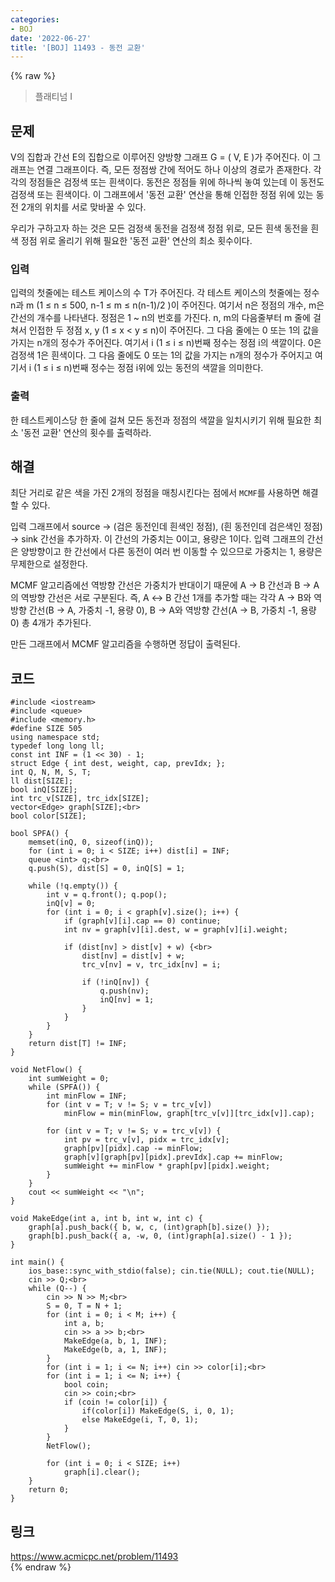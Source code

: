 ```yaml
---
categories:
- BOJ
date: '2022-06-27'
title: '[BOJ] 11493 - 동전 교환'
---
```


{% raw %}
> 플래티넘 I<br>

## 문제
V의 집합과 간선 E의 집합으로 이루어진 양방향 그래프 G = ( V, E )가 주어진다. 이 그래프는 연결 그래프이다. 즉, 모든 정점쌍 간에 적어도 하나 이상의 경로가 존재한다. 각각의 정점들은 검정색 또는 흰색이다. 동전은 정점들 위에 하나씩 놓여 있는데 이 동전도 검정색 또는 흰색이다. 이 그래프에서 '동전 교환' 연산을 통해 인접한 정점 위에 있는 동전 2개의 위치를 서로 맞바꿀 수 있다.

우리가 구하고자 하는 것은  모든 검정색 동전을 검정색 정점 위로, 모든 흰색 동전을 흰색 정점 위로 올리기 위해 필요한 '동전 교환' 연산의 최소 횟수이다.

### 입력
입력의 첫줄에는 테스트 케이스의 수 T가 주어진다. 각 테스트 케이스의 첫줄에는 정수 n과 m (1 ≤ n ≤ 500, n-1 ≤ m ≤ n(n-1)/2 )이 주어진다. 여기서 n은 정점의 개수, m은 간선의 개수를 나타낸다. 정점은 1 ~ n의 번호를 가진다. n, m의 다음줄부터 m 줄에 걸쳐서 인접한 두 정점 x, y (1 ≤ x < y ≤ n)이 주어진다. 그 다음 줄에는 0 또는 1의 값을 가지는 n개의 정수가 주어진다. 여기서 i (1 ≤ i ≤ n)번째 정수는 정점 i의 색깔이다. 0은 검정색 1은 흰색이다. 그 다음 줄에도 0 또는 1의 값을 가지는 n개의 정수가 주어지고 여기서 i (1 ≤ i ≤ n)번째 정수는 정점 i위에 있는 동전의 색깔을 의미한다.

### 출력
한 테스트케이스당 한 줄에 걸쳐 모든 동전과 정점의 색깔을 일치시키기 위해 필요한 최소 '동전 교환' 연산의 횟수를 출력하라.

## 해결
최단 거리로 같은 색을 가진 2개의 정점을 매칭시킨다는 점에서 `MCMF`를 사용하면 해결할 수 있다.

입력 그래프에서 source → (검은 동전인데 흰색인 정점), (흰 동전인데 검은색인 정점) → sink 간선을 추가하자. 이 간선의 가중치는 0이고, 용량은 1이다. 입력 그래프의 간선은 양방향이고 한 간선에서 다른 동전이 여러 번 이동할 수 있으므로 가중치는 1, 용량은 무제한으로 설정한다.

MCMF 알고리즘에선 역방향 간선은 가중치가 반대이기 때문에 A → B 간선과 B → A의 역방향 간선은 서로 구분된다. 즉, A ↔ B 간선 1개를 추가할 때는 각각 A → B와 역방향 간선(B → A, 가중치 -1, 용량 0), B → A와 역방향 간선(A → B, 가중치 -1, 용량 0) 총 4개가 추가된다.

만든 그래프에서 MCMF 알고리즘을 수행하면 정답이 출력된다.

## 코드
```
#include <iostream>
#include <queue>
#include <memory.h>
#define SIZE 505
using namespace std;
typedef long long ll;
const int INF = (1 << 30) - 1;
struct Edge { int dest, weight, cap, prevIdx; };
int Q, N, M, S, T;
ll dist[SIZE];
bool inQ[SIZE];
int trc_v[SIZE], trc_idx[SIZE];
vector<Edge> graph[SIZE];<br>
bool color[SIZE];

bool SPFA() {
	memset(inQ, 0, sizeof(inQ));
	for (int i = 0; i < SIZE; i++) dist[i] = INF;
	queue <int> q;<br>
	q.push(S), dist[S] = 0, inQ[S] = 1;

	while (!q.empty()) {
		int v = q.front(); q.pop();
		inQ[v] = 0;
		for (int i = 0; i < graph[v].size(); i++) {
			if (graph[v][i].cap == 0) continue;
			int nv = graph[v][i].dest, w = graph[v][i].weight;

			if (dist[nv] > dist[v] + w) {<br>
				dist[nv] = dist[v] + w;
				trc_v[nv] = v, trc_idx[nv] = i;

				if (!inQ[nv]) {
					q.push(nv);
					inQ[nv] = 1;
				}
			}
		}
	}
	return dist[T] != INF;
}

void NetFlow() {
	int sumWeight = 0;
	while (SPFA()) {
		int minFlow = INF;
		for (int v = T; v != S; v = trc_v[v])
			minFlow = min(minFlow, graph[trc_v[v]][trc_idx[v]].cap);

		for (int v = T; v != S; v = trc_v[v]) {
			int pv = trc_v[v], pidx = trc_idx[v];
			graph[pv][pidx].cap -= minFlow;
			graph[v][graph[pv][pidx].prevIdx].cap += minFlow;
			sumWeight += minFlow * graph[pv][pidx].weight;
		}
	}
	cout << sumWeight << "\n";
}

void MakeEdge(int a, int b, int w, int c) {
	graph[a].push_back({ b, w, c, (int)graph[b].size() });
	graph[b].push_back({ a, -w, 0, (int)graph[a].size() - 1 });
}

int main() {
	ios_base::sync_with_stdio(false); cin.tie(NULL); cout.tie(NULL);
	cin >> Q;<br>
	while (Q--) {
		cin >> N >> M;<br>
		S = 0, T = N + 1;
		for (int i = 0; i < M; i++) {
			int a, b;
			cin >> a >> b;<br>
			MakeEdge(a, b, 1, INF);
			MakeEdge(b, a, 1, INF);
		}
		for (int i = 1; i <= N; i++) cin >> color[i];<br>
		for (int i = 1; i <= N; i++) {
			bool coin;
			cin >> coin;<br>
			if (coin != color[i]) {
				if(color[i]) MakeEdge(S, i, 0, 1);
				else MakeEdge(i, T, 0, 1);
			}
		}
		NetFlow();

		for (int i = 0; i < SIZE; i++)
			graph[i].clear();
	}
	return 0;
}
```

## 링크
https://www.acmicpc.net/problem/11493<br>
{% endraw %}